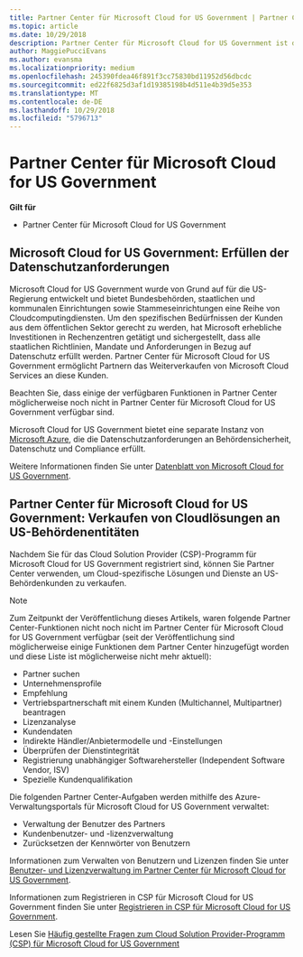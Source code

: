 ```yaml
---
title: Partner Center für Microsoft Cloud for US Government | Partner Center für Microsoft Cloud for US Government
ms.topic: article
ms.date: 10/29/2018
description: Partner Center für Microsoft Cloud for US Government ist das Unternehmensportal für Microsoft-Partner, die Microsoft-Cloudlösungen für Kunden anbieten möchten, die mit Regierungsbehörden in den USA arbeiten.
author: MaggiePucciEvans
ms.author: evansma
ms.localizationpriority: medium
ms.openlocfilehash: 245390fdea46f891f3cc75830bd11952d56dbcdc
ms.sourcegitcommit: ed22f6825d3af1d19385198b4d511e4b39d5e353
ms.translationtype: MT
ms.contentlocale: de-DE
ms.lasthandoff: 10/29/2018
ms.locfileid: "5796713"
---
```

# <a name="partner-center-for-microsoft-cloud-for-us-government"></a>Partner Center für Microsoft Cloud for US Government

**Gilt für**

-  Partner Center für Microsoft Cloud for US Government

## <a name="microsoft-cloud-for-us-government-meeting-data-protection-requirements"></a>Microsoft Cloud for US Government: Erfüllen der Datenschutzanforderungen 

Microsoft Cloud for US Government wurde von Grund auf für die US-Regierung entwickelt und bietet Bundesbehörden, staatlichen und kommunalen Einrichtungen sowie Stammeseinrichtungen eine Reihe von Cloudcomputingdiensten. Um den spezifischen Bedürfnissen der Kunden aus dem öffentlichen Sektor gerecht zu werden, hat Microsoft erhebliche Investitionen in Rechenzentren getätigt und sichergestellt, dass alle staatlichen Richtlinien, Mandate und Anforderungen in Bezug auf Datenschutz erfüllt werden. Partner Center für Microsoft Cloud for US Government ermöglicht Partnern das Weiterverkaufen von Microsoft Cloud Services an diese Kunden.

Beachten Sie, dass einige der verfügbaren Funktionen in Partner Center möglicherweise noch nicht in Partner Center für Microsoft Cloud for US Government verfügbar sind.

Microsoft Cloud for US Government bietet eine separate Instanz von [Microsoft Azure](https://azure.microsoft.com/en-us/overview/clouds/government/), die die Datenschutzanforderungen an Behördensicherheit, Datenschutz und Compliance erfüllt. 

Weitere Informationen finden Sie unter [Datenblatt von Microsoft Cloud for US Government](http://download.microsoft.com/download/C/9/C/C9CA3002-DFC4-4ADA-841F-DF42AEC042FB/Microsoft_Azure_Government_Datasheet_EN_US.PDF).

## <a name="partner-center-for-microsoft-cloud-for-us-government-selling-cloud-solutions-to-us-government-entities"></a>Partner Center für Microsoft Cloud for US Government: Verkaufen von Cloudlösungen an US-Behördenentitäten

Nachdem Sie für das Cloud Solution Provider (CSP)-Programm für Microsoft Cloud for US Government registriert sind, können Sie Partner Center verwenden, um Cloud-spezifische Lösungen und Dienste an US-Behördenkunden zu verkaufen. 

> [!NOTE]  
> Zum Zeitpunkt der Veröffentlichung dieses Artikels, waren folgende Partner Center-Funktionen nicht noch nicht im Partner Center für Microsoft Cloud for US Government verfügbar (seit der Veröffentlichung sind möglicherweise einige Funktionen dem Partner Center hinzugefügt worden und diese Liste ist möglicherweise nicht mehr aktuell):

- Partner suchen
- Unternehmensprofile
- Empfehlung
- Vertriebspartnerschaft mit einem Kunden (Multichannel, Multipartner) beantragen
- Lizenzanalyse
- Kundendaten
- Indirekte Händler/Anbietermodelle und -Einstellungen
- Überprüfen der Dienstintegrität
- Registrierung unabhängiger Softwarehersteller (Independent Software Vendor, ISV)
- Spezielle Kundenqualifikation

Die folgenden Partner Center-Aufgaben werden mithilfe des Azure-Verwaltungsportals für Microsoft Cloud for US Government verwaltet: 

-   Verwaltung der Benutzer des Partners
-   Kundenbenutzer- und -lizenzverwaltung
-   Zurücksetzen der Kennwörter von Benutzern

Informationen zum Verwalten von Benutzern und Lizenzen finden Sie unter [Benutzer- und Lizenzverwaltung im Partner Center für Microsoft Cloud for US Government](user-management-in-partner-center-for-microsoft-us-govt-cloud.md).

Informationen zum Registrieren in CSP für Microsoft Cloud for US Government finden Sie unter [Registrieren in CSP für Microsoft Cloud for US Government](enroll-in-csp-for-microsoft-us-govt-cloud.md).

Lesen Sie [Häufig gestellte Fragen zum Cloud Solution Provider-Programm (CSP) für Microsoft Cloud for US Government](faq-for-us-govt-cloud.md)